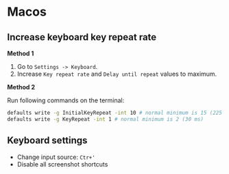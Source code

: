 # Macos

## Increase keyboard key repeat rate

**Method 1**

1. Go to `Settings -> Keyboard`.
2. Increase `Key repeat rate` and `Delay until repeat` values to maximum.

**Method 2**

Run following commands on the terminal:

```sh
defaults write -g InitialKeyRepeat -int 10 # normal minimum is 15 (225 ms)
defaults write -g KeyRepeat -int 1 # normal minimum is 2 (30 ms)
```

## Keyboard settings

- Change input source: `Ctr+'`
- Disable all screenshot shortcuts
